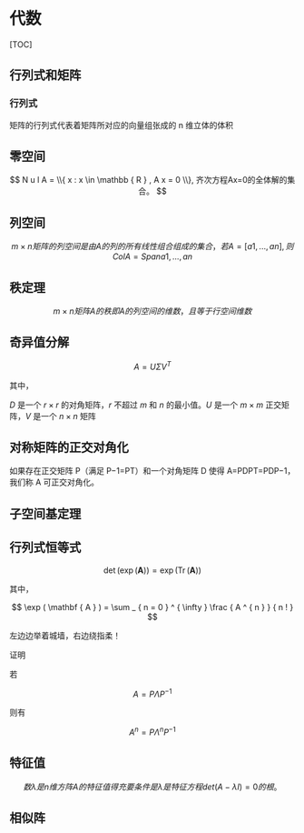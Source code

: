 # 代数

[TOC]

## 行列式和矩阵

### 行列式

矩阵的行列式代表着矩阵所对应的向量组张成的 n 维立体的体积

## 零空间

$$
N u l A = \\{ x : x \in \mathbb { R } , A x = 0 \\}, 齐次方程Ax=0的全体解的集合。
$$

## 列空间

$$
m×n矩阵的列空间是由A的列的所有线性组合组成的集合，若 A=[a1,...,an],则 ColA=Span{a1,...,an}
$$

## 秩定理

$$
m×n 矩阵 A 的秩即 A 的列空间的维数，且等于行空间维数
$$

## 奇异值分解

$$
A = U \Sigma V ^ { T }
$$

其中，

$D$ 是一个 $r×r$ 的对角矩阵，$r$ 不超过 $m$ 和 $n$ 的最小值。$U$ 是一个 $m×m$ 正交矩阵，$V$ 是一个 $n×n$ 矩阵

## 对称矩阵的正交对角化

如果存在正交矩阵 P（满足 P−1=PT）和一个对角矩阵 D 使得 A=PDPT=PDP−1，我们称 A 可正交对角化。

## 子空间基定理

## 行列式恒等式

$$
\operatorname { det } ( \exp ( \boldsymbol { A } ) ) = \exp ( \operatorname { Tr } ( \boldsymbol { A } ) )
$$

其中，

$$
\exp ( \mathbf { A } ) = \sum _ { n = 0 } ^ { \infty } \frac { A ^ { n } } { n ! }
$$

左边边举着城墙，右边绕指柔！

证明

若

$$
A= P \Lambda P^{-1}
$$

则有

$$
A ^ { n } = P \Lambda ^ { n } P ^ { - 1 }
$$

## 特征值

$$
数 λ是n维方阵A的特征值得充要条件是 λ是特征方程 det(A−λI)=0的根。
$$

## 相似阵
